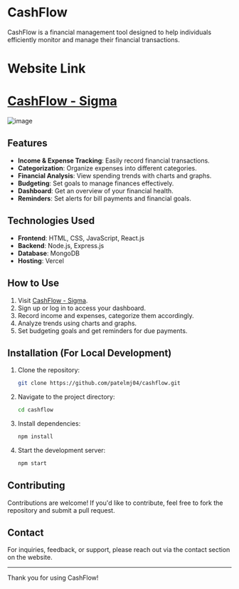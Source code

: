 # CashFlow

CashFlow is a financial management tool designed to help individuals efficiently monitor and manage their financial transactions.


# Website Link
# [CashFlow - Sigma](https://cashflow-sigma.vercel.app/)

![image](https://github.com/user-attachments/assets/149be146-11d8-4c64-bfaa-7572a8272085)


## Features
- **Income & Expense Tracking**: Easily record financial transactions.
- **Categorization**: Organize expenses into different categories.
- **Financial Analysis**: View spending trends with charts and graphs.
- **Budgeting**: Set goals to manage finances effectively.
- **Dashboard**: Get an overview of your financial health.
- **Reminders**: Set alerts for bill payments and financial goals.

## Technologies Used
- **Frontend**: HTML, CSS, JavaScript, React.js
- **Backend**: Node.js, Express.js
- **Database**: MongoDB
- **Hosting**: Vercel

## How to Use
1. Visit [CashFlow - Sigma](https://cashflow-sigma.vercel.app/).
2. Sign up or log in to access your dashboard.
3. Record income and expenses, categorize them accordingly.
4. Analyze trends using charts and graphs.
5. Set budgeting goals and get reminders for due payments.

## Installation (For Local Development)
1. Clone the repository:
   ```bash
   git clone https://github.com/patelmj04/cashflow.git
   ```
2. Navigate to the project directory:
   ```bash
   cd cashflow
   ```
3. Install dependencies:
   ```bash
   npm install
   ```
4. Start the development server:
   ```bash
   npm start
   ```

## Contributing
Contributions are welcome! If you'd like to contribute, feel free to fork the repository and submit a pull request.

## Contact
For inquiries, feedback, or support, please reach out via the contact section on the website.

---
Thank you for using CashFlow!

